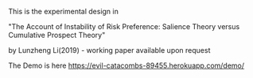 This is the experimental design in

"The Account of Instability of Risk Preference: Salience Theory versus Cumulative Prospect Theory" 

by Lunzheng Li(2019) - working paper available upon request

The Demo is here https://evil-catacombs-89455.herokuapp.com/demo/
